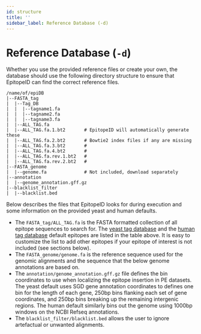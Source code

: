 ```yaml
---
id: structure
title: ''
sidebar_label: Reference Database (-d)
---
```


# Reference Database (`-d`)
Whether you use the provided reference files or create your own, the database should use the following directory structure to ensure that EpitopeID can find the correct reference files.
```
/name/of/epiDB
|--FASTA_tag
|  |--Tag_DB
|  |  |--tagname1.fa
|  |  |--tagname2.fa
|  |  |--tagname3.fa
|  |--ALL_TAG.fa
|  |--ALL_TAG.fa.1.bt2       # EpitopeID will automatically generate these
|  |--ALL_TAG.fa.2.bt2       # Bowtie2 index files if any are missing
|  |--ALL_TAG.fa.3.bt2       #
|  |--ALL_TAG.fa.4.bt2       #
|  |--ALL_TAG.fa.rev.1.bt2   #
|  |--ALL_TAG.fa.rev.2.bt2   #
|--FASTA_genome
|  |--genome.fa              # Not included, download separately
|--annotation
|  |--genome_annotation.gff.gz
|--blacklist_filter
|  |--blacklist.bed
```

Below describes the files that EpitopeID looks for during execution and some information on the provided yeast and human defaults.

* The `FASTA_tag/ALL_TAG.fa` is the FASTA formatted collection of all epitope sequences to search for. The [yeast tag database][saccer3-tag-ref] and the [human tag database][hg19-tag-ref] default epitopes are listed in the table above. It is easy to customize the list to add other epitopes if your epitope of interest is not included (see sections below).
* The `FASTA_genome/genome.fa` is the reference sequence used for the genomic alignments and the sequence that the below genome annotations are based on.
* The `annotation/genome_annotation.gff.gz` file defines the bin coordinates to use when localizing the epitope insertion in PE datasets. The yeast default uses SGD gene annotation coordinates to defines one bin for the length of each gene, 250bp bins flanking each set of gene coordinates, and 250bp bins breaking up the remaining intergenic regions. The human default similarly bins out the genome using 1000bp windows on the NCBI Refseq annotations.
* The `blacklist_filter/blacklist.bed` allows the user to ignore artefactual or unwanted alignments.


[saccer3-tag-ref]:https://github.com/CEGRcode/GenoPipe/tree/master/EpitopeID/sacCer3_EpiID/FASTA_tag/Tag_DB
[hg19-tag-ref]:https://github.com/CEGRcode/GenoPipe/tree/master/EpitopeID/hg19_EpiID/FASTA_tag/Tag_DB

